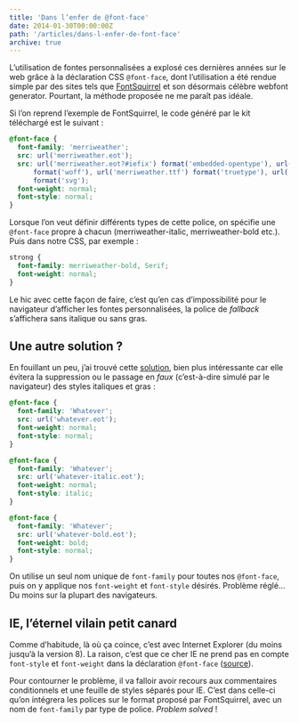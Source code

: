 ```yaml
---
title: 'Dans l’enfer de @font-face'
date: 2014-01-30T00:00:00Z
path: '/articles/dans-l-enfer-de-font-face'
archive: true
---
```


L’utilisation de fontes personnalisées a explosé ces dernières années sur le web grâce à la déclaration CSS `@font-face`, dont l’utilisation a été rendue simple par des sites tels que [FontSquirrel](http://www.fontsquirrel.com/) et son désormais célèbre webfont generator. Pourtant, la méthode proposée ne me paraît pas idéale.

Si l’on reprend l’exemple de FontSquirrel, le code généré par le kit téléchargé est le suivant :

```css
@font-face {
  font-family: 'merriweather';
  src: url('merriweather.eot');
  src: url('merriweather.eot?#iefix') format('embedded-opentype'), url('merriweather.woff')
      format('woff'), url('merriweather.ttf') format('truetype'), url('merriweather.svg#merriweatherheavy')
      format('svg');
  font-weight: normal;
  font-style: normal;
}
```

Lorsque l’on veut définir différents types de cette police, on spécifie une `@font-face` propre à chacun (merriweather-italic, merriweather-bold etc.). Puis dans notre CSS, par exemple :

```css
strong {
  font-family: merriweather-bold, Serif;
  font-weight: normal;
}
```

Le hic avec cette façon de faire, c’est qu’en cas d’impossibilité pour le navigateur d’afficher les fontes personnalisées, la police de _fallback_ s’affichera sans italique ou sans gras.

## Une autre solution ?

En fouillant un peu, j’ai trouvé cette [solution](http://www.metaltoad.com/blog/how-use-font-face-avoid-faux-italic-and-bold-browser-styles), bien plus intéressante car elle évitera la suppression ou le passage en _faux_ (c’est-à-dire simulé par le navigateur) des styles italiques et gras :

```css
@font-face {
  font-family: 'Whatever';
  src: url('whatever.eot');
  font-weight: normal;
  font-style: normal;
}

@font-face {
  font-family: 'Whatever';
  src: url('whatever-italic.eot');
  font-weight: normal;
  font-style: italic;
}

@font-face {
  font-family: 'Whatever';
  src: url('whatever-bold.eot');
  font-weight: bold;
  font-style: normal;
}
```

On utilise un seul nom unique de `font-family` pour toutes nos `@font-face`, puis on y applique nos `font-weight` et `font-style` désirés. Problème réglé… Du moins sur la plupart des navigateurs.

## IE, l’éternel vilain petit canard

Comme d’habitude, là où ça coince, c’est avec Internet Explorer (du moins jusqu’à la version 8). La raison, c’est que ce cher IE ne prend pas en compte `font-style` et `font-weight` dans la déclaration `@font-face` ([source](http://itsravenous.com/blog/banishing-faux-italic-and-faux-bold--on-css3-fonts-in-IE-8-and-below)).

Pour contourner le problème, il va falloir avoir recours aux commentaires conditionnels et une feuille de styles séparés pour IE. C’est dans celle-ci qu’on intégrera les polices sur le format proposé par FontSquirrel, avec un nom de `font-family` par type de police. _Problem solved_ !
